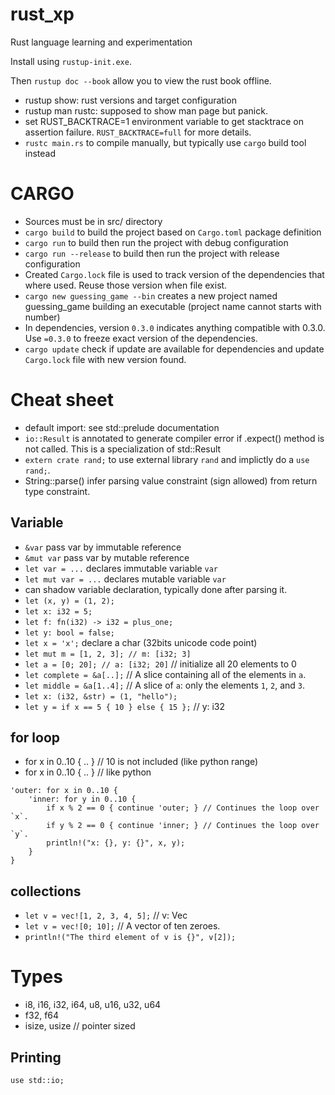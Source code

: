 # rust_xp
Rust language learning and experimentation

Install using `rustup-init.exe`.

Then `rustup doc --book` allow you to view the rust book offline.

- rustup show: rust versions and target configuration
- rustup man rustc: supposed to show man page but panick.
- set RUST_BACKTRACE=1 environment variable to get stacktrace on assertion failure. `RUST_BACKTRACE=full` for more details.
- `rustc main.rs` to compile manually, but typically use `cargo` build tool instead

# CARGO

- Sources must be in src/ directory
- `cargo build` to build the project based on `Cargo.toml` package definition
- `cargo run` to build then run the project with debug configuration
- `cargo run --release` to build then run the project with release configuration
- Created `Cargo.lock` file is used to track version of the dependencies that where used. Reuse those version when file exist.
- `cargo new guessing_game --bin` creates a new project named guessing_game building an executable (project name cannot starts with number)
- In dependencies, version `0.3.0` indicates anything compatible with 0.3.0. Use `=0.3.0` to freeze exact version of the dependencies.
- `cargo update` check if update are available for dependencies and update `Cargo.lock` file with new version found.


# Cheat sheet
- default import: see std::prelude documentation
- `io::Result` is annotated to generate compiler error if .expect() method is not called. This is a specialization of std::Result
- `extern crate rand;` to use external library `rand` and implictly do a `use rand;`.
- String::parse() infer parsing value constraint (sign allowed) from return type constraint.

## Variable
- `&var` pass var by immutable reference
- `&mut var` pass var by mutable reference
- `let var = ...` declares immutable variable `var`
- `let mut var = ...` declares mutable variable `var`
- can shadow variable declaration, typically done after parsing it.
- `let (x, y) = (1, 2);`
- `let x: i32 = 5;`
- `let f: fn(i32) -> i32 = plus_one;`
- `let y: bool = false;`
- `let x = 'x';` declare a char (32bits unicode code point)
- `let mut m = [1, 2, 3]; // m: [i32; 3]`
- `let a = [0; 20]; // a: [i32; 20]` // initialize all 20 elements to 0
- `let complete = &a[..];` // A slice containing all of the elements in `a`.
- `let middle = &a[1..4];` // A slice of `a`: only the elements `1`, `2`, and `3`.
- `let x: (i32, &str) = (1, "hello");`
- `let y = if x == 5 { 10 } else { 15 };` // y: i32

## for loop

- for x in 0..10 { .. } // 10 is not included (like python range)
- for x in 0..10 { .. } // like python

```
'outer: for x in 0..10 {
    'inner: for y in 0..10 {
        if x % 2 == 0 { continue 'outer; } // Continues the loop over `x`.
        if y % 2 == 0 { continue 'inner; } // Continues the loop over `y`.
        println!("x: {}, y: {}", x, y);
    }
}
```

## collections

- `let v = vec![1, 2, 3, 4, 5];` // v: Vec<i32>
- `let v = vec![0; 10];` // A vector of ten zeroes.
- `println!("The third element of v is {}", v[2]);`

# Types
- i8, i16, i32, i64, u8, u16, u32, u64
- f32, f64
- isize, usize // pointer sized

## Printing

```
use std::io;


```


